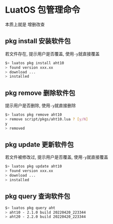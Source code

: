 # LuatOS 包管理命令

本质上就是 增删改查

## pkg install 安装软件包

若文件存在, 提示用户是否覆盖, 使用`-y`就直接覆盖

```bash
$> luatos pkg install aht10
> found version xxx.xx
> download ...
> installed
```

## pkg remove 删除软件包

提示用户是否删除, 使用`-y`就直接删除

```bash
$> luatos pkg remove aht10
> remove script/pkgs/aht10.lua ? [y/N]
y
> removed
```


## pkg update 更新软件包

若文件被修改过, 提示用户是否覆盖, 使用`-y`就直接覆盖

```bash
$> luatos pkg update aht10
> found version xxx.xx
> download ...
> installed
```

## pkg query 查询软件包

```bash
$> luatos pkg query aht
> aht10 - 2.1.0 build 20220420_223344
> aht20 - 2.2.0 build 20220420_223344
```

